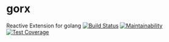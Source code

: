 # gorx
Reactive Extension for golang
[![Build Status](https://travis-ci.org/venth/gorx.svg?branch=master)](https://travis-ci.org/venth/gorx)
[![Maintainability](https://api.codeclimate.com/v1/badges/fb98ff779980d601e420/maintainability)](https://codeclimate.com/github/venth/gorx/maintainability)
[![Test Coverage](https://api.codeclimate.com/v1/badges/fb98ff779980d601e420/test_coverage)](https://codeclimate.com/github/venth/gorx/test_coverage)

